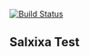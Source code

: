 [![Build Status](https://travis-ci.org/salxixa-test/salxixa-test-api.svg?branch=master)](https://travis-ci.org/salxixa-test/salxixa-test-api)

## Salxixa Test
